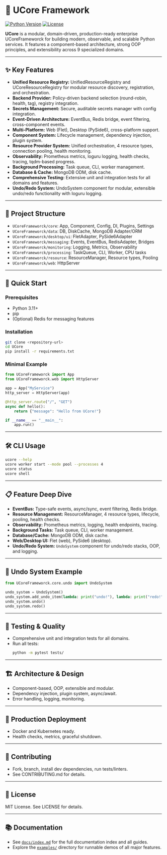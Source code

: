 # 🚀 UCore Framework

[![Python Version](https://img.shields.io/badge/python-3.11+-blue.svg)](https://www.python.org)
[![License](https://img.shields.io/badge/license-MIT-green.svg)](https://opensource.org/licenses/MIT)

**UCore** is a modular, domain-driven, production-ready enterprise UCoreFrameworck for building modern, observable, and scalable Python services. It features a component-based architecture, strong OOP principles, and extensibility across 9 specialized domains.

---

## ✨ Key Features

- **Unified Resource Registry:** UnifiedResourceRegistry and UCoreResourceRegistry for modular resource discovery, registration, and orchestration.
- **Backend Provider:** Policy-driven backend selection (round-robin, health, tag), registry integration.
- **Secrets Management:** Secure, auditable secrets manager with config integration.
- **Event-Driven Architecture:** EventBus, Redis bridge, event filtering, cross-component events.
- **Multi-Platform:** Web (Flet), Desktop (PySide6), cross-platform support.
- **Component System:** Lifecycle management, dependency injection, plugin system.
- **Resource Provider System:** Unified orchestration, 4 resource types, connection pooling, health monitoring.
- **Observability:** Prometheus metrics, loguru logging, health checks, tracing, tqdm-based progress.
- **Background Processing:** Task queue, CLI, worker management.
- **Database & Cache:** MongoDB ODM, disk cache.
- **Comprehensive Testing:** Extensive unit and integration tests for all domains and features.
- **Undo/Redo System:** UndoSystem component for modular, extensible undo/redo functionality with loguru logging.

---

## 📁 Project Structure

- `UCoreFrameworck/core`: App, Component, Config, DI, Plugins, Settings
- `UCoreFrameworck/data`: DB, DiskCache, MongoDB Adapter/ORM
- `UCoreFrameworck/desktop/ui`: FletAdapter, PySide6Adapter
- `UCoreFrameworck/messaging`: Events, EventBus, RedisAdapter, Bridges
- `UCoreFrameworck/monitoring`: Logging, Metrics, Observability
- `UCoreFrameworck/processing`: TaskQueue, CLI, Worker, CPU tasks
- `UCoreFrameworck/resource`: ResourceManager, Resource types, Pooling
- `UCoreFrameworck/web`: HttpServer

---

## 🚀 Quick Start

### Prerequisites

- Python 3.11+
- pip
- (Optional) Redis for messaging features

### Installation

```bash
git clone <repository-url>
cd UCore
pip install -r requirements.txt
```

### Minimal Example

```python
from UCoreFrameworck import App
from UCoreFrameworck.web import HttpServer

app = App("MyService")
http_server = HttpServer(app)

@http_server.route("/", "GET")
async def hello():
    return {"message": "Hello from UCore!"}

if __name__ == "__main__":
    app.run()
```

---

## 🛠️ CLI Usage

```bash
ucore --help
ucore worker start --mode pool --processes 4
ucore status
ucore shell
```

---

## 📋 Feature Deep Dive

- **EventBus:** Type-safe events, async/sync, event filtering, Redis bridge.
- **Resource Management:** ResourceManager, 4 resource types, lifecycle, pooling, health checks.
- **Observability:** Prometheus metrics, logging, health endpoints, tracing.
- **Background Tasks:** Task queue, CLI, worker management.
- **Database/Cache:** MongoDB ODM, disk cache.
- **Web/Desktop UI:** Flet (web), PySide6 (desktop).
- **Undo/Redo System:** `UndoSystem` component for undo/redo stacks, OOP, and logging.

---

## 📝 Undo System Example

```python
from UCoreFrameworck.core.undo import UndoSystem

undo_system = UndoSystem()
undo_system.add_undo_item(lambda: print("undo!"), lambda: print("redo!"), description="Sample action")
undo_system.undo()
undo_system.redo()
```

---

## 🧪 Testing & Quality

- Comprehensive unit and integration tests for all domains.
- Run all tests:
  ```bash
  python -m pytest tests/
  ```

---

## 🏗️ Architecture & Design

- Component-based, OOP, extensible and modular.
- Dependency injection, plugin system, async/await.
- Error handling, logging, monitoring.

---

## 🚀 Production Deployment

- Docker and Kubernetes ready.
- Health checks, metrics, graceful shutdown.

---

## 🤝 Contributing

- Fork, branch, install dev dependencies, run tests/linters.
- See CONTRIBUTING.md for details.

---

## 📜 License

MIT License. See LICENSE for details.

---

## 📚 Documentation

- See [`docs/index.md`](docs/index.md) for the full documentation index and all guides.
- Explore the [`examples/`](examples/) directory for runnable demos of all major features.
